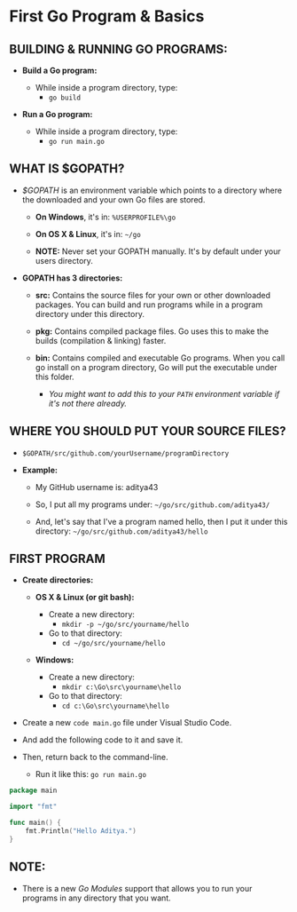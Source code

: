 # First Go Program & Basics

## BUILDING & RUNNING GO PROGRAMS:

* **Build a Go program:**

    * While inside a program directory, type:
        * `go build`

* **Run a Go program:**

    * While inside a program directory, type:
        * `go run main.go`

## WHAT IS $GOPATH?

* _$GOPATH_ is an environment variable which points to a directory where the downloaded and your own Go files are stored.

    * **On Windows**, it's in: `%USERPROFILE%\go`

    * **On OS X & Linux**, it's in: `~/go`

    * **NOTE:** Never set your GOPATH manually. It's by default under your users directory.

* **GOPATH has 3 directories:**

    * **src:** Contains the source files for your own or other downloaded packages. You can build and run programs while in a program directory under this directory.

    * **pkg:** Contains compiled package files. Go uses this to make the builds (compilation & linking) faster.

    * **bin:** Contains compiled and executable Go programs. When you call go install on a program directory, Go will put the executable under this folder.

        * _You might want to add this to your `PATH` environment variable if it's not there already._

## WHERE YOU SHOULD PUT YOUR SOURCE FILES?

* `$GOPATH/src/github.com/yourUsername/programDirectory`

* **Example:**

    * My GitHub username is: aditya43

    * So, I put all my programs under: `~/go/src/github.com/aditya43/`

    * And, let's say that I've a program named hello, then I put it under this directory: `~/go/src/github.com/aditya43/hello`

## FIRST PROGRAM

* **Create directories:**
    * **OS X & Linux (or git bash):**
        * Create a new directory:
            * `mkdir -p ~/go/src/yourname/hello`
        * Go to that directory:
            * `cd ~/go/src/yourname/hello`

    * **Windows:**
        * Create a new directory:
            * `mkdir c:\Go\src\yourname\hello`
        * Go to that directory:
            * `cd c:\Go\src\yourname\hello`

* Create a new `code main.go` file under Visual Studio Code.
* And add the following code to it and save it.
* Then, return back to the command-line.
    * Run it like this: `go run main.go`

```go
package main

import "fmt"

func main() {
    fmt.Println("Hello Aditya.")
}
```

## NOTE:

* There is a new *Go Modules* support that allows you to run your programs in any directory that you want.